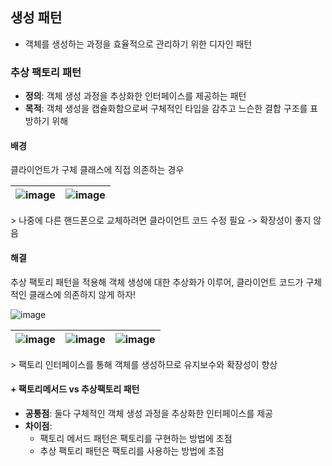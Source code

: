 ## 생성 패턴

-   객체를 생성하는 과정을 효율적으로 관리하기 위한 디자인 패턴

### 추상 팩토리 패턴

-   **정의**: 객체 생성 과정을 추상화한 인터페이스를 제공하는 패턴
-   **목적**: 객체 생성을 캡슐화함으로써 구체적인 타입을 감추고 느슨한 결합 구조를 표방하기 위해

#### 배경

클라이언트가 구체 클래스에 직접 의존하는 경우

| ![image](https://github.com/user-attachments/assets/a4c51df4-eda6-4d67-851d-06947bb3a196) | ![image](https://github.com/user-attachments/assets/09b9b93f-bb60-437d-89bb-cc15e6feea26) |
| --- | --- |

\> 나중에 다른 핸드폰으로 교체하려면 클라이언트 코드 수정 필요 -> 확장성이 좋지 않음

#### 해결

추상 팩토리 패턴을 적용해 객체 생성에 대한 추상화가 이루어, 클라이언트 코드가 구체적인 클래스에 의존하지 않게 하자!

![image](https://github.com/user-attachments/assets/17728ec6-aa92-4d8d-bd28-3f538289be27)

| ![image](https://github.com/user-attachments/assets/ef7305f9-a007-4b4e-b23c-362d3747582d) | ![image](https://github.com/user-attachments/assets/45f1ea90-6c06-4f72-9b56-589d5a78243b) | ![image](https://github.com/user-attachments/assets/e12c2117-78eb-456b-8c27-9bd2b24224e4)  |
| --- | --- |--------------------------------------------------------------------------------------------|

\> 팩토리 인터페이스를 통해 객체를 생성하므로 유지보수와 확장성이 향상

#### \+ 팩토리메서드 vs 추상팩토리 패턴

-   **공통점**: 둘다 구체적인 객체 생성 과정을 추상화한 인터페이스를 제공
-   **차이점**:
    -   팩토리 메서드 패턴은 팩토리를 구현하는 방법에 초점
    -   추상 팩토리 패턴은 팩토리를 사용하는 방법에 초점